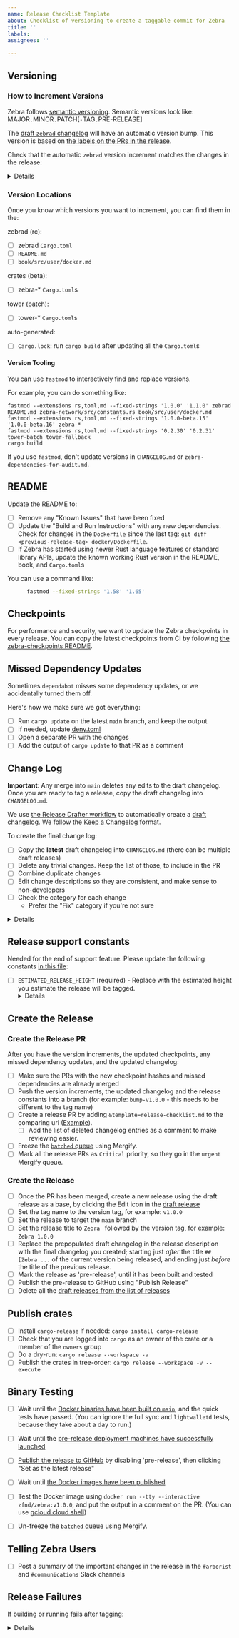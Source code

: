 ```yaml
---
name: Release Checklist Template
about: Checklist of versioning to create a taggable commit for Zebra
title: ''
labels:
assignees: ''

---
```


## Versioning

### How to Increment Versions

Zebra follows [semantic versioning](https://semver.org). Semantic versions look like: MAJOR`.`MINOR`.`PATCH[`-`TAG`.`PRE-RELEASE]

The [draft `zebrad` changelog](https://github.com/ZcashFoundation/zebra/releases) will have an automatic version bump. This version is based on [the labels on the PRs in the release](https://github.com/ZcashFoundation/zebra/blob/main/.github/release-drafter.yml).

Check that the automatic `zebrad` version increment matches the changes in the release:

<details>

If we're releasing a mainnet network upgrade, it is a `major` release:
1. Increment the `major` version of _*all*_ the Zebra crates.
2. Increment the `patch` version of the tower crates.

If we're not releasing a mainnet network upgrade, check for features, major changes, deprecations, and removals. If this release has any, it is a `minor` release:
1. Increment the `minor` version of `zebrad`.
2. Increment the `pre-release` version of the other crates.
3. Increment the `patch` version of the tower crates.

Otherwise, it is a `patch` release:
1. Increment the `patch` version of `zebrad`.
2. Increment the `pre-release` version of the other crates.
3. Increment the `patch` version of the tower crates.

Zebra's Rust API is not stable or supported, so we keep all the crates on the same beta `pre-release` version.

</details>

### Version Locations

Once you know which versions you want to increment, you can find them in the:

zebrad (rc):
- [ ] zebrad `Cargo.toml`
- [ ] `README.md`
- [ ] `book/src/user/docker.md`

crates (beta):
- [ ] zebra-* `Cargo.toml`s

tower (patch):
- [ ] tower-* `Cargo.toml`s

auto-generated:
- [ ] `Cargo.lock`: run `cargo build` after updating all the `Cargo.toml`s

#### Version Tooling

You can use `fastmod` to interactively find and replace versions.

For example, you can do something like:
```
fastmod --extensions rs,toml,md --fixed-strings '1.0.0' '1.1.0' zebrad README.md zebra-network/src/constants.rs book/src/user/docker.md
fastmod --extensions rs,toml,md --fixed-strings '1.0.0-beta.15' '1.0.0-beta.16' zebra-*
fastmod --extensions rs,toml,md --fixed-strings '0.2.30' '0.2.31' tower-batch tower-fallback
cargo build
```

If you use `fastmod`, don't update versions in `CHANGELOG.md` or `zebra-dependencies-for-audit.md`.

## README

Update the README to:
- [ ] Remove any "Known Issues" that have been fixed
- [ ] Update the "Build and Run Instructions" with any new dependencies.
      Check for changes in the `Dockerfile` since the last tag: `git diff <previous-release-tag> docker/Dockerfile`.
- [ ] If Zebra has started using newer Rust language features or standard library APIs, update the known working Rust version in the README, book, and `Cargo.toml`s

You can use a command like:
```sh
      fastmod --fixed-strings '1.58' '1.65'
```

## Checkpoints

For performance and security, we want to update the Zebra checkpoints in every release.
You can copy the latest checkpoints from CI by following [the zebra-checkpoints README](https://github.com/ZcashFoundation/zebra/blob/main/zebra-utils/README.md#zebra-checkpoints).

## Missed Dependency Updates

Sometimes `dependabot` misses some dependency updates, or we accidentally turned them off.

Here's how we make sure we got everything:
- [ ] Run `cargo update` on the latest `main` branch, and keep the output
- [ ] If needed, update [deny.toml](https://github.com/ZcashFoundation/zebra/blob/main/book/src/dev/continuous-integration.md#fixing-duplicate-dependencies-in-check-denytoml-bans)
- [ ] Open a separate PR with the changes
- [ ] Add the output of `cargo update` to that PR as a comment

## Change Log

**Important**: Any merge into `main` deletes any edits to the draft changelog.
Once you are ready to tag a release, copy the draft changelog into `CHANGELOG.md`.

We use [the Release Drafter workflow](https://github.com/marketplace/actions/release-drafter) to automatically create a [draft changelog](https://github.com/ZcashFoundation/zebra/releases). We follow the [Keep a Changelog](https://keepachangelog.com/en/1.0.0/) format.

To create the final change log:
- [ ] Copy the **latest** draft changelog into `CHANGELOG.md` (there can be multiple draft releases)
- [ ] Delete any trivial changes. Keep the list of those, to include in the PR
- [ ] Combine duplicate changes
- [ ] Edit change descriptions so they are consistent, and make sense to non-developers
- [ ] Check the category for each change
  - Prefer the "Fix" category if you're not sure

<details>

#### Change Categories

From "Keep a Changelog":
* `Added` for new features.
* `Changed` for changes in existing functionality.
* `Deprecated` for soon-to-be removed features.
* `Removed` for now removed features.
* `Fixed` for any bug fixes.
* `Security` in case of vulnerabilities.

</details>

## Release support constants

Needed for the end of support feature. Please update the following constants [in this file](https://github.com/ZcashFoundation/zebra/blob/main/zebrad/src/components/sync/end_of_support.rs):

- [ ] `ESTIMATED_RELEASE_HEIGHT` (required) - Replace with the estimated height you estimate the release will be tagged.
      <details>
      - Find where the Zcash blockchain tip is now by using a [Zcash explorer](https://zcashblockexplorer.com/blocks) or other tool.
      -  Consider there are aprox `1152` blocks per day (with the current Zcash `75` seconds spacing).
      - So for example if you think the release will be tagged somewhere in the next 3 days you can add `1152 * 3` to the current tip height and use that value here.
      </details>

## Create the Release

### Create the Release PR

After you have the version increments, the updated checkpoints, any missed dependency updates,
and the updated changelog:

- [ ] Make sure the PRs with the new checkpoint hashes and missed dependencies are already merged
- [ ] Push the version increments, the updated changelog and the release constants into a branch
      (for example: `bump-v1.0.0` - this needs to be different to the tag name)
- [ ] Create a release PR by adding `&template=release-checklist.md` to the comparing url ([Example](https://github.com/ZcashFoundation/zebra/compare/bump-v1.0.0?expand=1&template=release-checklist.md)).
  - [ ] Add the list of deleted changelog entries as a comment to make reviewing easier.
- [ ] Freeze the [`batched` queue](https://dashboard.mergify.com/github/ZcashFoundation/repo/zebra/queues) using Mergify.
- [ ] Mark all the release PRs as `Critical` priority, so they go in the `urgent` Mergify queue.

### Create the Release

- [ ] Once the PR has been merged, create a new release using the draft release as a base, by clicking the Edit icon in the [draft release](https://github.com/ZcashFoundation/zebra/releases)
- [ ] Set the tag name to the version tag,
      for example: `v1.0.0`
- [ ] Set the release to target the `main` branch
- [ ] Set the release title to `Zebra ` followed by the version tag,
      for example: `Zebra 1.0.0`
- [ ] Replace the prepopulated draft changelog in the release description with the final changelog you created;
      starting just _after_ the title `## [Zebra ...` of the current version being released,
      and ending just _before_ the title of the previous release.
- [ ] Mark the release as 'pre-release', until it has been built and tested
- [ ] Publish the pre-release to GitHub using "Publish Release"
- [ ] Delete all the [draft releases from the list of releases](https://github.com/ZcashFoundation/zebra/releases)

## Publish crates

- [ ] Install `cargo-release` if needed: `cargo install cargo-release`
- [ ] Check that you are logged into `cargo` as an owner of the crate or a member of the `owners` group
- [ ] Do a dry-run: `cargo release --workspace -v`
- [ ] Publish the crates in tree-order: `cargo release --workspace -v --execute`

## Binary Testing

- [ ] Wait until the [Docker binaries have been built on `main`](https://github.com/ZcashFoundation/zebra/actions/workflows/continous-integration-docker.yml), and the quick tests have passed.
      (You can ignore the full sync and `lightwalletd` tests, because they take about a day to run.)
- [ ] Wait until the [pre-release deployment machines have successfully launched](https://github.com/ZcashFoundation/zebra/actions/workflows/continous-delivery.yml)
- [ ] [Publish the release to GitHub](https://github.com/ZcashFoundation/zebra/releases) by disabling 'pre-release', then clicking "Set as the latest release"
- [ ] Wait until [the Docker images have been published](https://github.com/ZcashFoundation/zebra/actions/workflows/release-binaries.yml)
- [ ] Test the Docker image using `docker run --tty --interactive zfnd/zebra:v1.0.0`,
      and put the output in a comment on the PR. 
      (You can use [gcloud cloud shell](https://console.cloud.google.com/home/dashboard?cloudshell=true))
- [ ] Un-freeze the [`batched` queue](https://dashboard.mergify.com/github/ZcashFoundation/repo/zebra/queues) using Mergify.


## Telling Zebra Users

- [ ] Post a summary of the important changes in the release in the `#arborist` and `#communications` Slack channels

## Release Failures

If building or running fails after tagging:

<details>

1. Fix the bug that caused the failure
2. Increment the patch version again, following these instructions from the start
3. Update the code and documentation with a **new** git tag
4. Update `CHANGELOG.md` with details about the fix
5. Tag a **new** release

</details>
